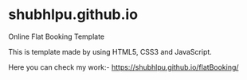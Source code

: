 # shubhlpu.github.io

Online Flat Booking Template

This is template made by using HTML5, CSS3 and JavaScript.

Here you can check my work:-  https://shubhlpu.github.io/flatBooking/
